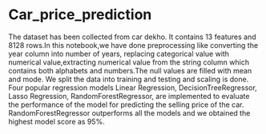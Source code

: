 # Car_price_prediction
The dataset has been collected from car dekho. It contains 13 features and 8128 rows.In this notebook,we have done preprocessing like converting the year column into number of years,
replacing categorical value with numerical value,extracting numerical value from the string column which contains both alphabets and numbers.The null values are filled 
with mean and mode.
We split the data into training and testing and scaling is done.
Four popular regression models Linear Regression, DecisionTreeRegressor, Lasso Regression, RandomForestRegressor, are implemented to evaluate the performance of the model 
for predicting the selling price of the car.
RandomForestRegressor outperforms all the models and we obtained the highest model score as 95%.
